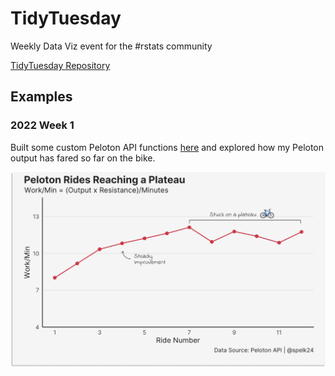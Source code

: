 # TidyTuesday

Weekly Data Viz event for the #rstats community

[TidyTuesday Repository](https://github.com/rfordatascience/tidytuesday)

## Examples

### 2022 Week 1

Built some custom Peloton API functions [here](https://github.com/spelk24/TidyTuesday/functions/peloton-api.R) and explored how my Peloton output has fared so far on the bike.

![](Viz/img/2022-01-TT.png)
